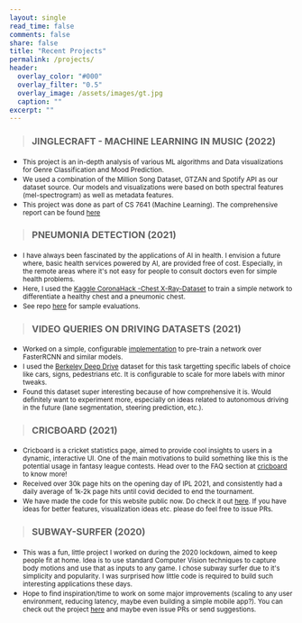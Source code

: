 ```yaml
---
layout: single
read_time: false
comments: false
share: false
title: "Recent Projects"
permalink: /projects/
header:
  overlay_color: "#000"
  overlay_filter: "0.5"
  overlay_image: /assets/images/gt.jpg
  caption: ""
excerpt: ""
---
```



> ### JINGLECRAFT - MACHINE LEARNING IN MUSIC (2022)

- <small> This project is an in-depth analysis of various ML algorithms and Data visualizations for Genre Classification and Mood Prediction. </small>
- <small> We used a combination of the Million Song Dataset, GTZAN and Spotify API as our dataset source. Our models and visualizations
were based on both spectral features (mel-spectrogram) as well as metadata features. </small>
- <small> This project was done as part of CS 7641 (Machine Learning). The comprehensive report can be found [here](https://vaibhavb007.github.io/jinglecraft/) </small>


<!-- > ### EXPLORATORY VIDEO ANALYTICS (2022)

- <small> EVA is a visual data management system (think MySQL for videos). It supports a declarative language similar to SQL and a wide range of commonly used computer vision models. I have been working on this project with the Georgia Tech Database Research group, advised by [Prof. Joy Arulraj](https://www.cc.gatech.edu/~jarulraj/) since Fall 2021. </small>
- <small> See repo [here](https://github.com/georgia-tech-db/eva) to know more. </small> -->


> ### PNEUMONIA DETECTION (2021)

- <small> I have always been fascinated by the applications of AI in health. I envision a future where, basic health services powered by AI, are provided free of cost. Especially, in the remote areas where it's not easy for people to consult doctors even for simple health problems. </small>
- <small> Here, I used the [Kaggle CoronaHack -Chest X-Ray-Dataset](https://www.kaggle.com/praveengovi/coronahack-chest-xraydataset) to train a simple network to differentiate a healthy chest and a pneumonic chest. </small>
- <small> See repo [here](https://github.com/Anirudh58/pneumonia-detection) for sample evaluations. </small>


> ### VIDEO QUERIES ON DRIVING DATASETS (2021)

- <small> Worked on a simple, configurable [implementation](https://github.com/Anirudh58/berkeley_deepdrive_experimentation) to pre-train a network over FasterRCNN and similar models. </small>
- <small> I used the [Berkeley Deep Drive](https://bdd-data.berkeley.edu/) dataset for this task targetting specific labels of choice like cars, signs, pedestrians etc. It is configurable to scale for more labels with minor tweaks. </small>
- <small> Found this dataset super interesting because of how comprehensive it is. Would definitely want to experiment more, especially on ideas related to autonomous driving in the future (lane segmentation, steering prediction, etc.). </small>


> ### CRICBOARD (2021)

- <small> Cricboard is a cricket statistics page, aimed to provide cool insights to users in a dynamic, interactive UI. One of the main motivations to build something like this is the potential usage in fantasy league contests. Head over to the FAQ section at [cricboard](http://cricboard.in) to know more! </small>
- <small> Received over 30k page hits on the opening day of IPL 2021, and consistently had a daily average of 1k-2k page hits until covid decided to end the tournament.  </small>
- <small> We have made the code for this website public now. Do check it out [here](https://github.com/Anirudh58/cricboard). If you have ideas for better features, visualization ideas etc. please do feel free to issue PRs. </small>


> ### SUBWAY-SURFER (2020)

- <small> This was a fun, little project I worked on during the 2020 lockdown, aimed to keep people fit at home. Idea is to use standard Computer Vision techniques to capture body motions and use that as inputs to any game. I chose subway surfer due to it's simplicity and popularity. I was surprised how little code is required to build such interesting applications these days. </small>
- <small> Hope to find inspiration/time to work on some major improvements (scaling to any user environment, reducing latency, maybe even building a simple mobile app?). You can check out the project [here](https://github.com/Anirudh58/subway_surfer) and maybe even issue PRs or send suggestions. </small> 


<!-- > ### ANOMALOUS CONTENT FROM SURVEILLANCE VIDEOS (2019)

- <small> One of the main driving goals behind this project is the high number of false positivies typically associated with naive monitoring systems. For eg. Surveillance cameras in smarthomes send alerts to the user every time it detects motion. We wanted to see if it's possible to reduce such high false alerts. </small>
- <small> We used Facebook's [C3D](https://research.fb.com/blog/2014/12/c3d-generic-features-for-video-analysis/) to extract spatiotemporal features from videos taken from the [UCF-Crimes dataset](https://webpages.uncc.edu/cchen62/dataset.html) and fed them to a multi-input CNN. Modeling it as a multi-classification problem didn't give great results due to very limited training set, however, the model was able to sufficiently correlate highly anomalous segments of a video with high regression scores. </small> 
- <small> This [publication](https://ieeexplore.ieee.org/document/9092161) was accepted and presented at ICinPro-2019. This being my first research project, helped me learn a lot of interesting things. I also realized the immense complexity/scope in the domain of video understanding and instilled in me a desire to learn more. </small>  -->


<!-- > ### REAL-TIME HOME AUDIO MONITORING SYSTEM (2019)

- <small> Worked on this proposal as part of Samsung's home monitoring solutions. Aim was to detect some household emergency sounds through our home assistant (without compromising user privacy) and accordingly send real-time alerts to users.  </small>
- <small> It was interesting to see how an audio problem was converted to a Computer Vision problem statement with the help of Mel Spectrograms. I used [yamnet](https://github.com/tensorflow/models/tree/master/research/audioset/yamnet) as the dataset and experimented with building networks from scratch. However, using a pretrained network, fine-tuned with our target sounds (baby-cry, dog-bark, cooker whistle etc.,) gave the best performance. I was also able to successfully port this as a real-time solution on our home assistant and demo it. </small> 


> ### PRODUCTIVITY CHATBOT (2019)

- <small> Worked on this [project](https://drive.google.com/file/d/150PzQSZqPvX9ytX8juFgM9AssuoHY2Wc/view?usp=sharing) during an internal samsung hackathon aimed at improving employer efficiency. </small>
- <small> Demonstrated the ability to learn simple actions (commits, deploys, logging etc.,) from users and reuse anytime later through the bot. </small>
- <small> Long term goal was to integrate this chatbot to our internal messenger to event assist employees in doing daily simple tasks like booking meeting rooms, applying leave, etc.</small> 


> ### EMOJI PREDICTION SYSTEM - UNDERGRAD THESIS (2018)

- <small> The foundations I acquired in my summer internship motivated me to pick a project in the NLP domain for my final year project. Interested by emojis and how they can give a deeper idea behind sentiments involved, we developed an Emoji Prediction System under the guidance of [Dr. A Santhana Vijayan](https://www.nitt.edu/home/academics/departments/cse/faculty/vijayan/). </small>
- <small> We built a Network fed by pre-trained GloVe embeddings on a dataset of 10000 tweets as they represent an informal typing pattern and are a great source of emojis. We were able to achieve an accuracy of 56% by modelling this as a multi-class problem statement targeting the top 30 most used emojis.</small> 


> ### KEYBOARD INSIGHTS - SUMMER INTERNSHIP (2017)

- <small> Worked on this project during my summer internship at [Samsung](https://research.samsung.com/sri-b) with the On-Device AI team. Broad aim of this project was to capture important keyboard insights, without compromising user privacy (NER Masking etc.,). I also ended up building a web-based proposal of a language model to perform autocorrections and next-word predictions assisted by local history. </small> -->


